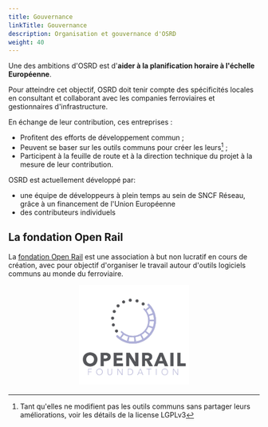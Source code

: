 ```yaml
---
title: Gouvernance
linkTitle: Gouvernance
description: Organisation et gouvernance d'OSRD
weight: 40
---
```


Une des ambitions d'OSRD est d'**aider à la planification horaire à l'échelle Européenne**.

Pour atteindre cet objectif, OSRD doit tenir compte des spécificités locales en consultant et collaborant avec les companies ferroviaires et gestionnaires d'infrastructure.

En échange de leur contribution, ces entreprises&nbsp;:
 - Profitent des efforts de développement commun&nbsp;;
 - Peuvent se baser sur les outils communs pour créer les leurs[^license]&nbsp;;
 - Participent à la feuille de route et à la direction technique du projet à la mesure de leur contribution.

[^license]: Tant qu'elles ne modifient pas les outils communs sans partager leurs améliorations, voir les détails de la license LGPLv3

OSRD est actuellement développé par:
 - une équipe de développeurs à plein temps au sein de SNCF Réseau, grâce à un financement de l'Union Européenne
 - des contributeurs individuels

## La fondation Open Rail

La [fondation Open Rail](https://openrailfoundation.gitlab.io/) est une association à but non lucratif en cours de création, avec pour objectif d'organiser le travail autour d'outils logiciels communs au monde du ferroviaire.

<a href="https://openrailfoundation.gitlab.io/"><img class="marginauto" src="openrail_foundation_vector.png" alt="Fondation OpenRail"></a>

<style>
.marginauto {
	margin: 10px auto 20px;
	display: block;
	width:220px; 
	height:200px;
}
.marginauto:hover {
	filter: brightness(70%);
	transition: all 0.50s;
}
</style>
